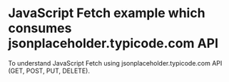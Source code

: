 # JavaScript Fetch example which consumes jsonplaceholder.typicode.com API

To understand JavaScript Fetch using jsonplaceholder.typicode.com API (GET, POST, PUT, DELETE). 

